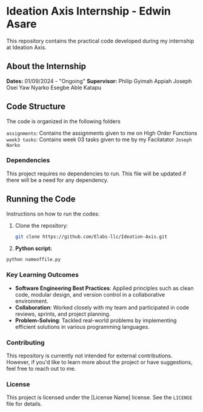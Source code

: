 # Ideation Axis Internship - Edwin Asare

This repository contains the practical code developed during my internship at Ideation Axis. 

## About the Internship

**Dates:** 01/09/2024 -  "Ongoing" 
**Supervisor:** Philip Gyimah Appiah Joseph Osei Yaw Nyarko Esegbe Able Katapu 

## Code Structure

The code is organized in the following folders 

`assignments`: Contains the assignments given to me on High Order Functions
`week3 tasks`: Contains week 03 tasks given to me by my Facilatator `Joseph Narko`

### Dependencies

This project requires no dependencies to run. This file will be updated if there will be a need  for any dependency.

## Running the Code

Instructions on how to run the codes:
1. Clone the repository:
   ```bash
   git clone https://github.com/Elabs-llc/Ideation-Axis.git

2. **Python script:**
  ```bash
  python nameoffile.py
  ```

### Key Learning Outcomes

- **Software Engineering Best Practices**: Applied principles such as clean code, modular design, and version control in a collaborative environment.
- **Collaboration**: Worked closely with my team and participated in code reviews, sprints, and project planning.
- **Problem-Solving**: Tackled real-world problems by implementing efficient solutions in various programming languages.


### Contributing

This repository is currently not intended for external contributions. However, if you'd like to learn more about the project or have suggestions, feel free to reach out to me. 

### License

This project is licensed under the [License Name] license. See the `LICENSE` file for details.


